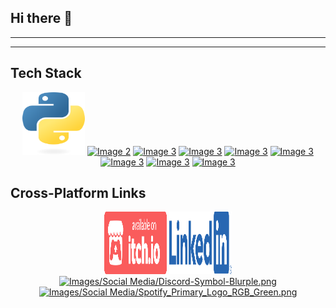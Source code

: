 ## Hi there 👋

<hr> 



<hr>

## Tech Stack

<div align="center">
  <a href="URL1"><img src="Images/Tech Stack/python-logo-only.png" alt="Image 1" width="100" height="100"></a>
  <a href="URL2"><img src="IMAGE_URL2" alt="Image 2" width="100" height="100"></a>
  <a href="URL3"><img src="IMAGE_URL3" alt="Image 3" width="100" height="100"></a>
  <a href="URL3"><img src="IMAGE_URL3" alt="Image 3" width="100" height="100"></a>
  <a href="URL3"><img src="IMAGE_URL3" alt="Image 3" width="100" height="100"></a>
  <a href="URL3"><img src="IMAGE_URL3" alt="Image 3" width="100" height="100"></a>
  <a href="URL3"><img src="IMAGE_URL3" alt="Image 3" width="100" height="100"></a>
  <a href="URL3"><img src="IMAGE_URL3" alt="Image 3" width="100" height="100"></a>
  <a href="URL3"><img src="IMAGE_URL3" alt="Image 3" width="100" height="100"></a>
</div>



## Cross-Platform Links

<div align="center">
  <a href="URL1"><img src="Images/Social Media/badge-color.png" alt="Image 1" width="100" height="100"></a>
  <a href="URL2"><img src="Images/Social Media/LI-Logo.png" alt="Image 2" width="100" height="100"></a>
  <a href="URL3"><img src="IMAGE_URL3" alt="Images/Social Media/Discord-Symbol-Blurple.png" width="100" height="100"></a>
  <a href="URL3"><img src="IMAGE_URL3" alt="Images/Social Media/Spotify_Primary_Logo_RGB_Green.png" width="100" height="100"></a>
</div>

<!--
**Sylforen/Sylforen** is a ✨ _special_ ✨ repository because its `README.md` (this file) appears on your GitHub profile.

Here are some ideas to get you started:

- 🔭 I’m currently working on ...
- 🌱 I’m currently learning ...
- 👯 I’m looking to collaborate on ...
- 🤔 I’m looking for help with ...
- 💬 Ask me about ...
- 📫 How to reach me: ...
- 😄 Pronouns: ...
- ⚡ Fun fact: ...
-->
